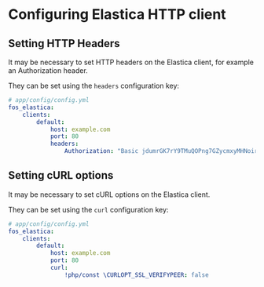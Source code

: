 Configuring Elastica HTTP client
================================

Setting HTTP Headers
--------------------

It may be necessary to set HTTP headers on the Elastica client, for example an
Authorization header.

They can be set using the `headers` configuration key:

```yaml
# app/config/config.yml
fos_elastica:
    clients:
        default:
            host: example.com
            port: 80
            headers:
                Authorization: "Basic jdumrGK7rY9TMuQOPng7GZycmxyMHNoir=="
```

Setting cURL options
--------------------

It may be necessary to set cURL options on the Elastica client.

They can be set using the `curl` configuration key:

```yaml
# app/config/config.yml
fos_elastica:
    clients:
        default:
            host: example.com
            port: 80
            curl:
                !php/const \CURLOPT_SSL_VERIFYPEER: false
```
